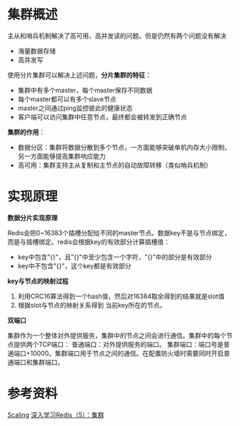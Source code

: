 # 集群概述

主从和哨兵机制解决了高可用、高并发读的问题。但是仍然有两个问题没有解决
* 海量数据存储
* 高并发写

使用分片集群可以解决上述问题，**分片集群的特征**：
* 集群中有多个master，每个master保存不同数据
* 每个master都可以有多个slave节点
* master之间通过ping监控彼此的健康状态
* 客户端可以访问集群中任意节点，最终都会被转发到正确节点

**集群的作用**：
* 数据分区：集群将数据分散到多个节点，一方面能够突破单机内存大小限制，另一方面能够提高集群响应能力
* 高可用：集群支持主从复制和主节点的自动故障转移（类似哨兵机制）

# 实现原理

**数据分片实现原理**

Redis会把0~16383个插槽分配给不同的master节点。数据key不是与节点绑定，而是与插槽绑定。redis会根据key的有效部分计算插槽值：
* key中包含"{}"，且"{}"中至少包含一个字符，"{}"中的部分是有效部分
* key中不包含"{}"，这个key都是有效部分

**key与节点的映射过程**

1. 利用CRC16算法得到一个hash值，然后对16384取余得到的结果就是slot值
2. 根据slot与节点的映射关系得到 当前key所在的节点。


**双端口**

集群作为一个整体对外提供服务，集群中的节点之间会进行通信。集群中的每个节点提供两个TCP端口：
普通端口：对外提供服务的端口。
集群端口：端口号是普通端口+10000。集群端口用于节点之间的通信。在配置防火墙时需要同时开启普通端口和集群端口。

# 参考资料
[Scaling](https://redis.io/docs/management/scaling/)
[深入学习Redis（5）：集群](https://www.cnblogs.com/kismetv/p/9853040.html#t1)